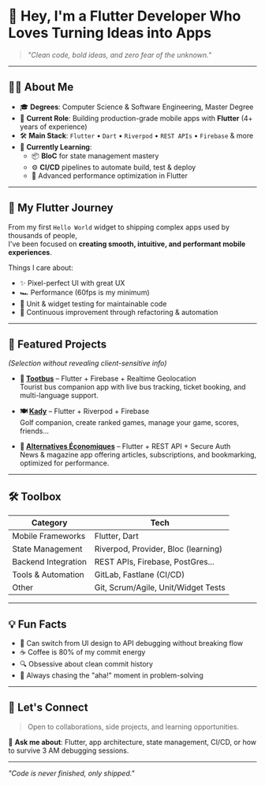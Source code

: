 # 🚀 Hey, I'm a Flutter Developer Who Loves Turning Ideas into Apps  

> *"Clean code, bold ideas, and zero fear of the unknown."*

---

## 🧑‍💻 About Me
- 🎓 **Degrees**: Computer Science & Software Engineering, Master Degree
- 📱 **Current Role**: Building production-grade mobile apps with **Flutter** (4+ years of experience)  
- 🛠️ **Main Stack**: `Flutter` • `Dart` • `Riverpod` • `REST APIs` • `Firebase` & more
- 🧩 **Currently Learning**:
  - 📦 **BloC** for state management mastery  
  - ⚙️ **CI/CD** pipelines to automate build, test & deploy  
  - 🚦 Advanced performance optimization in Flutter

---

## 🌟 My Flutter Journey
From my first `Hello World` widget to shipping complex apps used by thousands of people,  
I've been focused on **creating smooth, intuitive, and performant mobile experiences**.  

Things I care about:  
- ✨ Pixel-perfect UI with great UX  
- 🏎️ Performance (60fps is my minimum)  
- 🧪 Unit & widget testing for maintainable code  
- 🔄 Continuous improvement through refactoring & automation  

---

## 📂 Featured Projects
*(Selection without revealing client-sensitive info)*

- **🚌 [Tootbus](https://apps.apple.com/fr/app/tootbus-city-guide/id1539663642)** – Flutter + Firebase + Realtime Geolocation  
  Tourist bus companion app with live bus tracking, ticket booking, and multi-language support.

- **🍽️ [Kady](https://apps.apple.com/fr/app/kady-golf-carte-de-score-whs/id1498481164)** – Flutter + Riverpod + Firebase  
  Golf companion, create ranked games, manage your game, scores, friends...

- **📰 [Alternatives Économiques](https://apps.apple.com/fr/app/alternatives-economiques/id588977961)** – Flutter + REST API + Secure Auth  
  News & magazine app offering articles, subscriptions, and bookmarking, optimized for performance.

---

## 🛠️ Toolbox
| **Category**        | **Tech**                                   |
|---------------------|--------------------------------------------|
| Mobile Frameworks   | Flutter, Dart                              |
| State Management    | Riverpod, Provider, Bloc (learning)        |
| Backend Integration | REST APIs, Firebase, PostGres...           |
| Tools & Automation  | GitLab, Fastlane (CI/CD)                   |
| Other               | Git, Scrum/Agile, Unit/Widget Tests        |

---

## 💡 Fun Facts
- 🧠 Can switch from UI design to API debugging without breaking flow  
- ☕ Coffee is 80% of my commit energy  
- 🔍 Obsessive about clean commit history  
- 🎯 Always chasing the "aha!" moment in problem-solving

---

## 🤝 Let's Connect
> Open to collaborations, side projects, and learning opportunities.  

💬 **Ask me about**: Flutter, app architecture, state management, CI/CD, or how to survive 3 AM debugging sessions.

---

*"Code is never finished, only shipped."*
